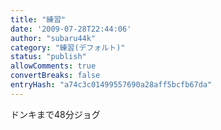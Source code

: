```yaml
---
title: "練習"
date: '2009-07-28T22:44:06'
author: "subaru44k"
category: "練習(デフォルト)"
status: "publish"
allowComments: true
convertBreaks: false
entryHash: "a74c3c01499557690a28aff5bcfb67da"
---
```

ドンキまで48分ジョグ
